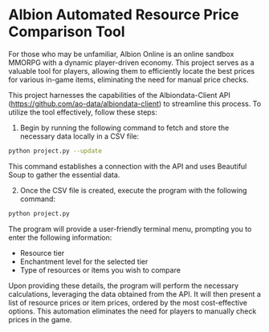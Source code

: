 # Albion Automated Resource Price Comparison Tool

For those who may be unfamiliar, Albion Online is an online sandbox MMORPG with a dynamic player-driven economy. This project serves as a valuable tool for players, allowing them to efficiently locate the best prices for various in-game items, eliminating the need for manual price checks.

This project harnesses the capabilities of the Albiondata-Client API (https://github.com/ao-data/albiondata-client) to streamline this process. To utilize the tool effectively, follow these steps:

1. Begin by running the following command to fetch and store the necessary data locally in a CSV file:

```bash
python project.py --update
```

This command establishes a connection with the API and uses Beautiful Soup to gather the essential data.

2. Once the CSV file is created, execute the program with the following command:

```bash
python project.py
```

The program will provide a user-friendly terminal menu, prompting you to enter the following information:

- Resource tier
- Enchantment level for the selected tier
- Type of resources or items you wish to compare

Upon providing these details, the program will perform the necessary calculations, leveraging the data obtained from the API. It will then present a list of resource prices or item prices, ordered by the most cost-effective options. This automation eliminates the need for players to manually check prices in the game.
